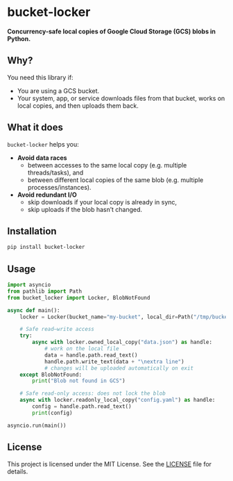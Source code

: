 # bucket-locker

**Concurrency-safe local copies of Google Cloud Storage (GCS) blobs in Python.**

## Why?

You need this library if:

- You are using a GCS bucket.
- Your system, app, or service downloads files from that bucket, works on local copies, and then uploads them back.

## What it does

`bucket-locker` helps you:

- **Avoid data races**
  - between accesses to the same local copy (e.g. multiple threads/tasks), and
  - between different local copies of the same blob (e.g. multiple processes/instances).
- **Avoid redundant I/O**
  - skip downloads if your local copy is already in sync,
  - skip uploads if the blob hasn’t changed.

## Installation

```bash
pip install bucket-locker
```

## Usage

```python
import asyncio
from pathlib import Path
from bucket_locker import Locker, BlobNotFound

async def main():
    locker = Locker(bucket_name="my-bucket", local_dir=Path("/tmp/bucket"))

    # Safe read–write access
    try:
        async with locker.owned_local_copy("data.json") as handle:
            # work on the local file
            data = handle.path.read_text()
            handle.path.write_text(data + "\nextra line")
            # changes will be uploaded automatically on exit
    except BlobNotFound:
        print("Blob not found in GCS")

    # Safe read-only access: does not lock the blob
    async with locker.readonly_local_copy("config.yaml") as handle:
        config = handle.path.read_text()
        print(config)

asyncio.run(main())
```

## License

This project is licensed under the MIT License. See the [LICENSE](LICENSE) file for details.